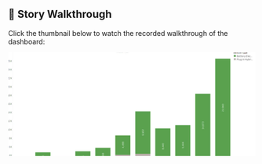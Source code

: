 ## 🎥 Story Walkthrough

Click the thumbnail below to watch the recorded walkthrough of the dashboard:

[![Watch the story](video/thumbnail.png)](video/story-compressed.mp4)
